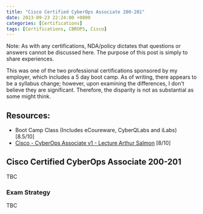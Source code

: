 ```yaml
---
title: "Cisco Certified CyberOps Associate 200-201"
date: 2023-09-23 22:24:00 +0800
categories: [Certifications]
tags: [Certifications, CBROPS, Cisco]
---
```


Note: As with any certifications, NDA/policy dictates that questions or answers cannot be discussed here. The purpose of this post is simply to share experiences.

This was one of the two professional certifications sponsored by my employer, which includes a 5 day boot camp. As of writing, there appears to be a syllabus change; however, upon examining the differences, I don't believe they are significant. Therefore, the disparity is not as substantial as some might think.

## Resources:

- Boot Camp Class (Includes eCoureware, CyberQLabs and iLabs) [8.5/10]
- [Cisco - CyberOps Associate v1 - Lecture Arthur Salmon](https://www.youtube.com/playlist?list=PL1U-z6tCj5WBwy4WoMS3jSi7WE4AGOUcY) [8/10]

## Cisco Certified CyberOps Associate 200-201

TBC

### Exam Strategy

TBC
